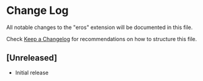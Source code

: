 # Change Log
All notable changes to the "eros" extension will be documented in this file.

Check [Keep a Changelog](http://keepachangelog.com/) for recommendations on how to structure this file.

## [Unreleased]
- Initial release
